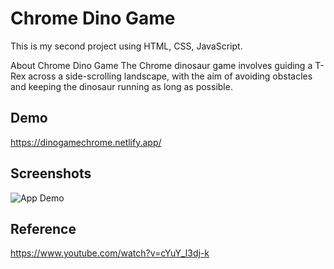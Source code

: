 
# Chrome Dino Game

This is my second project using HTML, CSS, JavaScript.

About Chrome Dino Game
The Chrome dinosaur game involves guiding a T-Rex across a side-scrolling landscape, 
with the aim of avoiding obstacles and keeping the dinosaur running as long as possible.









## Demo

https://dinogamechrome.netlify.app/




## Screenshots

![App Demo](https://media.giphy.com/media/2Lw3bl5bEwrh0NqriS/giphy.gif)


## Reference

https://www.youtube.com/watch?v=cYuY_l3dj-k